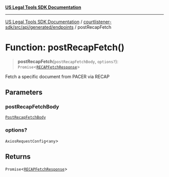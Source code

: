 [**US Legal Tools SDK Documentation**](../../../../../../README.md)

***

[US Legal Tools SDK Documentation](../../../../../../README.md) / [courtlistener-sdk/src/api/generated/endpoints](../README.md) / postRecapFetch

# Function: postRecapFetch()

> **postRecapFetch**(`postRecapFetchBody`, `options?`): `Promise`\<[`RECAPFetchResponse`](../../model/interfaces/RECAPFetchResponse.md)\>

Fetch a specific document from PACER via RECAP

## Parameters

### postRecapFetchBody

[`PostRecapFetchBody`](../../model/interfaces/PostRecapFetchBody.md)

### options?

`AxiosRequestConfig`\<`any`\>

## Returns

`Promise`\<[`RECAPFetchResponse`](../../model/interfaces/RECAPFetchResponse.md)\>
